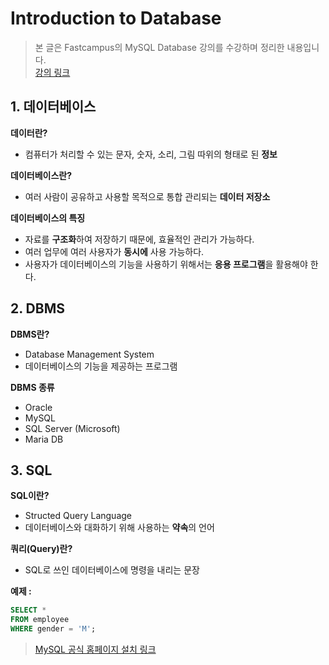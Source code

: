 # **Introduction to Database**

> 본 글은 Fastcampus의 MySQL Database 강의를 수강하며 정리한 내용입니다.  
> [강의 링크](https://fastcampus.co.kr/data_online_sql)

## **1. 데이터베이스**

**데이터란?**

* 컴퓨터가 처리할 수 있는 문자, 숫자, 소리, 그림 따위의 형태로 된 **정보**

**데이터베이스란?**

* 여러 사람이 공유하고 사용할 목적으로 통합 관리되는 **데이터 저장소**

**데이터베이스의 특징**

* 자료를 **구조화**하여 저장하기 때문에, 효율적인 관리가 가능하다.
* 여러 업무에 여러 사용자가 **동시에** 사용 가능하다.
* 사용자가 데이터베이스의 기능을 사용하기 위해서는 **응용 프로그램**을 활용해야 한다.

## **2. DBMS**

**DBMS란?**

* Database Management System
* 데이터베이스의 기능을 제공하는 프로그램

**DBMS 종류**

* Oracle
* MySQL
* SQL Server (Microsoft)
* Maria DB

## **3. SQL**

**SQL이란?**

* Structed Query Language
* 데이터베이스와 대화하기 위해 사용하는 **약속**의 언어

**쿼리(Query)란?**

* SQL로 쓰인 데이터베이스에 명령을 내리는 문장

**예제 :**

```SQL
SELECT *
FROM employee
WHERE gender = 'M';
```

> [MySQL 공식 홈페이지 설치 링크](https://www.mysql.com/downloads/)

